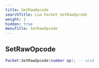 ```yaml
---
title: SetRawOpcode
searchTitle: Lua Packet SetRawOpcode
weight: 1
hidden: true
menuTitle: SetRawOpcode
---
```

## SetRawOpcode
```lua
Packet:SetRawOpcode(number op); -- void
```